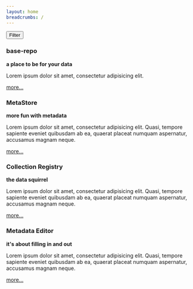 ```yaml
---
layout: home
breadcrumbs: /
---
```


 
 




<div id="myBtnContainer">
  <div id="example-select"></div>
  <button id="btn_all" class="btn rounded-lg shadow-lg"> Filter</button>
</div>

<div class="flex flex-wrap -m-3"> 

  <div class="filterDiv w-full sm:w-1/2 md:w-1/3 flex-col p-3 data repository restful">
    <div class="bg-white rounded-lg shadow-lg overflow-hidden flex-1 flex flex-col h-full">
      <div class="bg-cover h-48" style="background-image: url(assets/images/disks.jpg);"></div>
      <div class="h-full p-4 flex-1 flex flex-col" style="">
        <h3 class="mb-4 text-2xl">base-repo</h3>
		<b class="mb-4 text-1xl">a place to be for your data</b>
        <div class="mb-4 text-grey-darker text-sm flex-1">
          <p>Lorem ipsum dolor sit amet, consectetur adipisicing elit. </p>
        </div>
        <a href="base-repo/index.html" class="border-t border-grey-light pt-2 text-xs text-grey hover:text-red uppercase no-underline tracking-wide" style="">more...</a>
      </div>
    </div>  
  </div>

  <div class="filterDiv w-full sm:w-1/2 md:w-1/3 flex-col p-3 metadata repository restful">
    <div class="bg-white rounded-lg shadow-lg overflow-hidden flex-1 flex flex-col h-full">
      <div class="bg-cover h-48" style="background-image: url(assets/images/metadata.jpg);"></div>
      <div class="h-full p-4 flex-1 flex flex-col" style="">
        <h3 class="mb-4 text-2xl">MetaStore</h3>
		<b class="mb-4 text-1xl">more fun with metadata</b>
        <div class="mb-4 text-grey-darker text-sm flex-1">
          <p>Lorem ipsum dolor sit amet, consectetur adipisicing elit. Quasi, tempore sapiente eveniet quibusdam ab ea, quaerat placeat numquam aspernatur, accusamus magnam neque.</p>
        </div>
        <a href="metastore.html" class="border-t border-grey-light pt-2 text-xs text-grey hover:text-red uppercase no-underline tracking-wide" style="">more...</a>
      </div>
    </div>  
  </div>

   <div class="filterDiv w-full sm:w-1/2 md:w-1/3 flex-col p-3 restful">
    <div class="bg-white rounded-lg shadow-lg overflow-hidden flex-1 flex flex-col h-full">
      <div class="bg-cover h-48" style="background-image: url(assets/images/collections.jpg);"></div>
      <div class="h-full p-4 flex-1 flex flex-col" style="">
        <h3 class="mb-4 text-2xl">Collection Registry</h3>
		<b class="mb-4 text-1xl">the data squirrel</b>
        <div class="mb-4 text-grey-darker text-sm flex-1">
          <p>Lorem ipsum dolor sit amet, consectetur adipisicing elit. Quasi, tempore sapiente eveniet quibusdam ab ea, quaerat placeat numquam aspernatur, accusamus magnam neque.</p>
            </div>
        <a href="collection-registry.html" class="border-t border-grey-light pt-2 text-xs text-grey hover:text-red uppercase no-underline tracking-wide" style="">more...</a>
      </div>
    </div>  
  </div>

   <div class="filterDiv w-full sm:w-1/2 md:w-1/3 flex-col p-3 ui">
    <div class="bg-white rounded-lg shadow-lg overflow-hidden flex-1 flex flex-col h-full">
      <div class="bg-cover h-48" style="background-image: url(assets/images/editor.png);"></div>
      <div class="h-full p-4 flex-1 flex flex-col" style="">
        <h3 class="mb-4 text-2xl">Metadata Editor</h3>
		<b class="mb-4 text-1xl">it's about filling in and out</b>
        <div class="mb-4 text-grey-darker text-sm flex-1">
          <p>Lorem ipsum dolor sit amet, consectetur adipisicing elit. Quasi, tempore sapiente eveniet quibusdam ab ea, quaerat placeat numquam aspernatur, accusamus magnam neque.</p>
        </div>
        <a href="metadata-editor.html" class="border-t border-grey-light pt-2 text-xs text-grey hover:text-red uppercase no-underline tracking-wide" style="">more...</a>
      </div>
    </div>  
  </div>
</div>


<script>
var myOptions = [
  { label: 'Repository', value: 'repository' },
  { label: 'Data', value: 'data' },
  { label: 'Metadata', value: 'metadata' },
  { label: 'RESTful', value: 'restful' },
  { label: 'UI', value: 'ui' }
];

VirtualSelect.init({
  ele: '#example-select',
  options: myOptions,
  multiple: true
});

document.querySelector('#example-select').setValue(['repository', 'data', 'metadata', 'restful', 'ui']);
filterSelection(['repository', 'data', 'metadata', 'restful', 'ui']);

function filterSelection(values) {
  var x, i, j;
x = document.getElementsByClassName("filterDiv");
for (i = 0; i < x.length; i++) {
    w3RemoveClass(x[i], "show");
}

for (i = 0; i < x.length; i++) {
    for(j=0;j<values.length;j++){
        if (x[i].className.indexOf(values[j]) > -1) w3AddClass(x[i], "show");
    }
};
}

function w3AddClass(element, name) {
  var i, arr1, arr2;
  arr1 = element.className.split(" ");
  arr2 = name.split(" ");
  for (i = 0; i < arr2.length; i++) {
    if (arr1.indexOf(arr2[i]) == -1) {element.className += " " + arr2[i];}
  }
}

function w3RemoveClass(element, name) {
  var i, arr1, arr2;
  arr1 = element.className.split(" ");
  arr2 = name.split(" ");
  for (i = 0; i < arr2.length; i++) {
    while (arr1.indexOf(arr2[i]) > -1) {
      arr1.splice(arr1.indexOf(arr2[i]), 1);     
    }
  }
  element.className = arr1.join(" ");
}

var btnContainer = document.getElementById("myBtnContainer");
var btns = btnContainer.getElementsByClassName("btn");

btns[0].addEventListener("click", function(evt){ 
    filterSelection($('#example-select').val());
});

</script>

